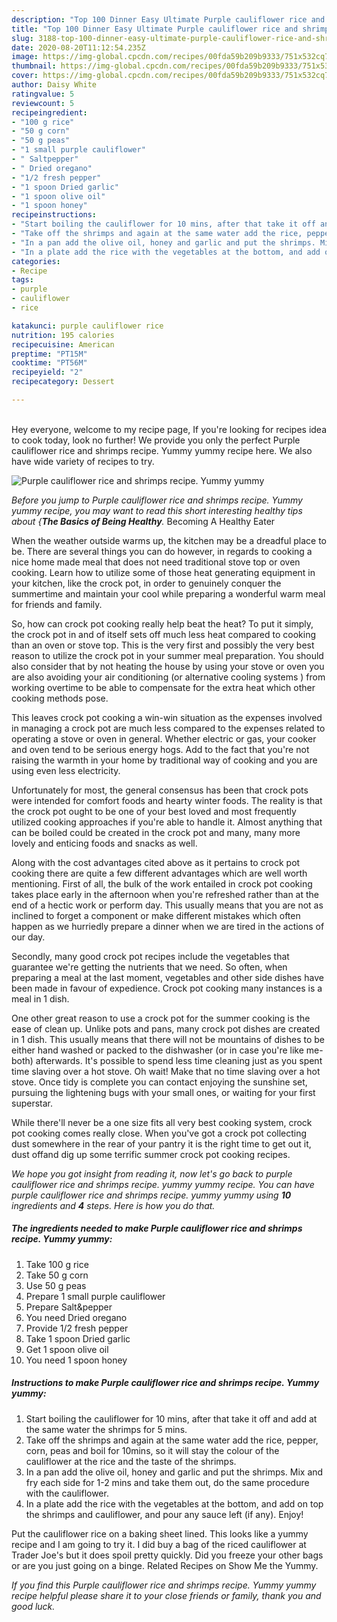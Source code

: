 ```yaml
---
description: "Top 100 Dinner Easy Ultimate Purple cauliflower rice and shrimps recipe. Yummy yummy"
title: "Top 100 Dinner Easy Ultimate Purple cauliflower rice and shrimps recipe. Yummy yummy"
slug: 3188-top-100-dinner-easy-ultimate-purple-cauliflower-rice-and-shrimps-recipe-yummy-yummy
date: 2020-08-20T11:12:54.235Z
image: https://img-global.cpcdn.com/recipes/00fda59b209b9333/751x532cq70/purple-cauliflower-rice-and-shrimps-recipe-yummy-yummy-recipe-main-photo.jpg
thumbnail: https://img-global.cpcdn.com/recipes/00fda59b209b9333/751x532cq70/purple-cauliflower-rice-and-shrimps-recipe-yummy-yummy-recipe-main-photo.jpg
cover: https://img-global.cpcdn.com/recipes/00fda59b209b9333/751x532cq70/purple-cauliflower-rice-and-shrimps-recipe-yummy-yummy-recipe-main-photo.jpg
author: Daisy White
ratingvalue: 5
reviewcount: 5
recipeingredient:
- "100 g rice"
- "50 g corn"
- "50 g peas"
- "1 small purple cauliflower"
- " Saltpepper"
- " Dried oregano"
- "1/2 fresh pepper"
- "1 spoon Dried garlic"
- "1 spoon olive oil"
- "1 spoon honey"
recipeinstructions:
- "Start boiling the cauliflower for 10 mins, after that take it off and add at the same water the shrimps for 5 mins."
- "Take off the shrimps and again at the same water add the rice, pepper, corn, peas and boil for 10mins, so it will stay the colour of the cauliflower at the rice and the taste of the shrimps."
- "In a pan add the olive oil, honey and garlic and put the shrimps. Mix and fry each side for 1-2 mins and take them out, do the same procedure with the cauliflower."
- "In a plate add the rice with the vegetables at the bottom, and add on top the shrimps and cauliflower, and pour any sauce left (if any). Enjoy!"
categories:
- Recipe
tags:
- purple
- cauliflower
- rice

katakunci: purple cauliflower rice 
nutrition: 195 calories
recipecuisine: American
preptime: "PT15M"
cooktime: "PT56M"
recipeyield: "2"
recipecategory: Dessert

---
```

<br>
Hey everyone, welcome to my recipe page, If you're looking for recipes idea to cook today, look no further! We provide you only the perfect Purple cauliflower rice and shrimps recipe. Yummy yummy recipe here. We also have wide variety of recipes to try.
<br>


![Purple cauliflower rice and shrimps recipe. Yummy yummy](https://img-global.cpcdn.com/recipes/00fda59b209b9333/751x532cq70/purple-cauliflower-rice-and-shrimps-recipe-yummy-yummy-recipe-main-photo.jpg)

<i>Before you jump to Purple cauliflower rice and shrimps recipe. Yummy yummy recipe, you may want to read this short interesting healthy tips about {<strong>The Basics of Being Healthy</strong>.</i>
Becoming A Healthy Eater


When the weather outside warms up, the kitchen may be a dreadful place to be. There are several things you can do however, in regards to cooking a nice home made meal that does not need traditional stove top or oven cooking. Learn how to utilize some of those heat generating equipment in your kitchen, like the crock pot, in order to genuinely conquer the summertime and maintain your cool while preparing a wonderful warm meal for friends and family.

So, how can crock pot cooking really help beat the heat? To put it simply, the crock pot in and of itself sets off much less heat compared to cooking than an oven or stove top. This is the very first and possibly the very best reason to utilize the crock pot in your summer meal preparation. You should also consider that by not heating the house by using your stove or oven you are also avoiding your air conditioning (or alternative cooling systems ) from working overtime to be able to compensate for the extra heat which other cooking methods pose.

This leaves crock pot cooking a win-win situation as the expenses involved in managing a crock pot are much less compared to the expenses related to operating a stove or oven in general. Whether electric or gas, your cooker and oven tend to be serious energy hogs. Add to the fact that you're not raising the warmth in your home by traditional way of cooking and you are using even less electricity.

Unfortunately for most, the general consensus has been that crock pots were intended for comfort foods and hearty winter foods.  The reality is that the crock pot ought to be one of your best loved and most frequently utilized cooking approaches if you're able to handle it.  Almost anything that can be boiled could be created in the crock pot and many, many more lovely and enticing foods and snacks as well.



Along with the cost advantages cited above as it pertains to crock pot cooking there are quite a few different advantages which are well worth mentioning. First of all, the bulk of the work entailed in crock pot cooking takes place early in the afternoon when you're refreshed rather than at the end of a hectic work or perform day. This usually means that you are not as inclined to forget a component or make different mistakes which often happen as we hurriedly prepare a dinner when we are tired in the actions of our day.

Secondly, many good crock pot recipes include the vegetables that guarantee we're getting the nutrients that we need. So often, when preparing a meal at the last moment, vegetables and other side dishes have been made in favour of expedience. Crock pot cooking many instances is a meal in 1 dish.

One other great reason to use a crock pot for the summer cooking is the ease of clean up.  Unlike pots and pans, many crock pot dishes are created in 1 dish. This usually means that there will not be mountains of dishes to be either hand washed or packed to the dishwasher (or in case you're like me-both) afterwards. It's possible to spend less time cleaning just as you spent time slaving over a hot stove. Oh wait! Make that no time slaving over a hot stove. Once tidy is complete you can contact enjoying the sunshine set, pursuing the lightening bugs with your small ones, or waiting for your first superstar.

While there'll never be a one size fits all very best cooking system, crock pot cooking comes really close. When you've got a crock pot collecting dust somewhere in the rear of your pantry it is the right time to get out it, dust offand dig up some terrific summer crock pot cooking recipes.


<i>We hope you got insight from reading it, now let's go back to purple cauliflower rice and shrimps recipe. yummy yummy recipe. You can have purple cauliflower rice and shrimps recipe. yummy yummy using <strong>10</strong> ingredients and <strong>4</strong> steps. Here is how you do that.
</i>

##### The ingredients needed to make Purple cauliflower rice and shrimps recipe. Yummy yummy:

1. Take 100 g rice
1. Take 50 g corn
1. Use 50 g peas
1. Prepare 1 small purple cauliflower
1. Prepare  Salt&amp;pepper
1. You need  Dried oregano
1. Provide 1/2 fresh pepper
1. Take 1 spoon Dried garlic
1. Get 1 spoon olive oil
1. You need 1 spoon honey


##### Instructions to make Purple cauliflower rice and shrimps recipe. Yummy yummy:

1. Start boiling the cauliflower for 10 mins, after that take it off and add at the same water the shrimps for 5 mins.
1. Take off the shrimps and again at the same water add the rice, pepper, corn, peas and boil for 10mins, so it will stay the colour of the cauliflower at the rice and the taste of the shrimps.
1. In a pan add the olive oil, honey and garlic and put the shrimps. Mix and fry each side for 1-2 mins and take them out, do the same procedure with the cauliflower.
1. In a plate add the rice with the vegetables at the bottom, and add on top the shrimps and cauliflower, and pour any sauce left (if any). Enjoy!


Put the cauliflower rice on a baking sheet lined. This looks like a yummy recipe and I am going to try it. I did buy a bag of the riced cauliflower at Trader Joe&#39;s but it does spoil pretty quickly. Did you freeze your other bags or are you just going on a binge. Related Recipes on Show Me the Yummy. 

<i>If you find this Purple cauliflower rice and shrimps recipe. Yummy yummy recipe helpful please share it to your close friends or family, thank you and good luck.</i>
